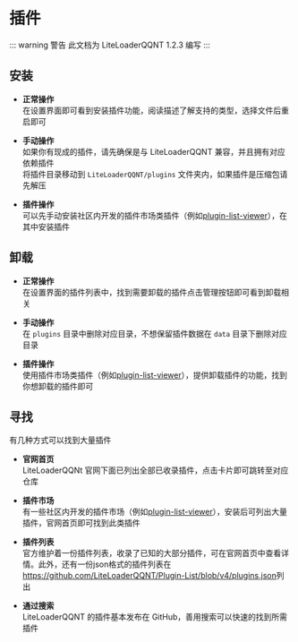 # 插件

::: warning 警告
此文档为 LiteLoaderQQNT 1.2.3 编写
:::

## 安装

- **正常操作**  
在设置界面即可看到安装插件功能，阅读描述了解支持的类型，选择文件后重启即可

- **手动操作**  
如果你有现成的插件，请先确保是与 LiteLoaderQQNT 兼容，并且拥有对应依赖插件  
将插件目录移动到 `LiteLoaderQQNT/plugins` 文件夹内，如果插件是压缩包请先解压

- **插件操作**  
可以先手动安装社区内开发的插件市场类插件（例如[plugin-list-viewer](https://github.com/ltxhhz/LL-plugin-list-viewer)），在其中安装插件

## 卸载

- **正常操作**  
在设置界面的插件列表中，找到需要卸载的插件点击管理按钮即可看到卸载相关

- **手动操作**  
在 `plugins` 目录中删除对应目录，不想保留插件数据在 `data` 目录下删除对应目录

- **插件操作**  
使用插件市场类插件（例如[plugin-list-viewer](https://github.com/ltxhhz/LL-plugin-list-viewer)），提供卸载插件的功能，找到你想卸载的插件即可

## 寻找

有几种方式可以找到大量插件

- **官网首页**  
LiteLoaderQQNt 官网下面已列出全部已收录插件，点击卡片即可跳转至对应仓库

- **插件市场**  
有一些社区内开发的插件市场（例如[plugin-list-viewer](https://github.com/ltxhhz/LL-plugin-list-viewer)），安装后可列出大量插件，官网首页即可找到此类插件

- **插件列表**  
官方维护着一份插件列表，收录了已知的大部分插件，可在官网首页中查看详情。此外，还有一份json格式的插件列表在<https://github.com/LiteLoaderQQNT/Plugin-List/blob/v4/plugins.json>列出

- **通过搜索**  
LiteLoaderQQNT 的插件基本发布在 GitHub，善用搜索可以快速的找到所需插件
